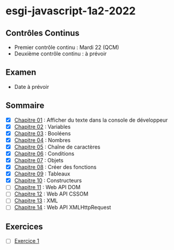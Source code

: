 # esgi-javascript-1a2-2022

## Contrôles Continus

- Premier contrôle continu : Mardi 22 (QCM)
- Deuxième contrôle continu : à prévoir

## Examen

- Date à prévoir

## Sommaire

- [X] [Chapitre 01](./chapitre-01) : Afficher du texte dans la console de développeur
- [X] [Chapitre 02](./chapitre-02) : Variables
- [X] [Chapitre 03](./chapitre-03) : Booléens
- [X] [Chapitre 04](./chapitre-04) : Nombres
- [X] [Chapitre 05](./chapitre-05) : Chaîne de caractères
- [X] [Chapitre 06](./chapitre-06) : Conditions
- [X] [Chapitre 07](./chapitre-07) : Objets
- [X] [Chapitre 08](./chapitre-08) : Créer des fonctions
- [X] [Chapitre 09](./chapitre-09) : Tableaux
- [X] [Chapitre 10](./chapitre-10) : Constructeurs
- [ ] [Chapitre 11](./chapitre-11) : Web API DOM
- [ ] [Chapitre 12](./chapitre-12) : Web API CSSOM
- [ ] [Chapitre 13](./chapitre-13) : XML
- [ ] [Chapitre 14](./chapitre-14) : Web API XMLHttpRequest

## Exercices

- [ ] [Exercice 1](./exercice-1)
